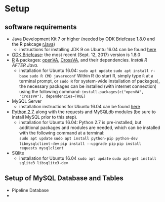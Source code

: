 # Setup
## software requirements
- Java Development Kit 7 or higher (needed by ODK Briefcase 1.8.0 and the R pakcage [rJava](https://cran.r-project.org/web/packages/rJava/index.html))
  - instructions for installing JDK 9 on Ubuntu 16.04 can be found [here](http://www.javahelps.com/2017/09/install-oracle-jdk-9-on-linux.html)
- [ODK Briefcase](https://opendatakit.org/downloads/download-category/briefcase/): the most recent (Sept. 12, 2017) version is 1.8.0
- [R](https://cran.r-project.org/) & packages: [openVA](https://cran.r-project.org/web/packages/openVA/index.html), [CrossVA](https://cran.r-project.org/web/packages/CrossVA/index.html), and their dependencies.  _Install R AFTER Java_.
  - installation for Ubuntu 16.04:
  ```sudo apt update```
  ```sudo apt install r-base```
  ```sudo R CMD javareconf```
Within R (to start R, simply type ```R``` at a terminal prompt, or ```sudo R``` for system-wide installation of packages), the necessary packages can be installed (with internet connection) using the following command:
```install.packages(c("openVA", "CrossVA"), dependencies=TRUE)```
- MySQL Server
  -  installation instructions for Ubuntu 16.04 can be found [here](https://help.ubuntu.com/lts/serverguide/mysql.html)
- [Python 2.7](https://www.python.org/downloads/), along with the requests and MySQLdb modules (be sure to install MySQL prior to this step).
  - installation for Ubuntu 16.04: Python 2.7 is pre-installed, but additional packages and modules are needed, which can be installed with the following command at a terminal:    
```sudo apt update```
```sudo apt install python-pip python-dev libmysqlclient-dev```
```pip install --upgrade pip```
```pip install requests mysqlclient```
- SQlite
  - installation for Ubuntu 16.04
  ```sudo apt update```
  ```sudo apt-get install sqlite3 libsqlite3-dev```

## Setup of MySQL Database and Tables
- Pipeline Database
- 
